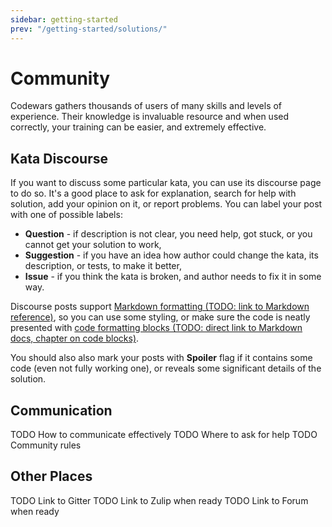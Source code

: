 ```yaml
---
sidebar: getting-started
prev: "/getting-started/solutions/"
---
```


# Community

Codewars gathers thousands of users of many skills and levels of experience. Their knowledge is invaluable resource and when used correctly, your training can be easier, and extremely effective.

## Kata Discourse

If you want to discuss some particular kata, you can use its discourse page to do so. It's a good place to ask for explanation, search for help with solution, add your opinion on it, or report problems. You can label your post with one of possible labels:

- **Question** - if description is not clear, you need help, got stuck, or you cannot get your solution to work,
- **Suggestion** - if you have an idea how author could change the kata, its description, or tests, to make it better,
- **Issue** - if you think the kata is broken, and author needs to fix it in some way.

Discourse posts support [Markdown formatting (TODO: link to Markdown reference)](), so you can use some styling, or make sure the code is neatly presented with [code formatting blocks (TODO: direct link to Markdown docs, chapter on code blocks)]().

You should also also mark your posts with **Spoiler** flag if it contains some code (even not fully working one), or reveals some significant details of the solution.

## Communication

TODO How to communicate effectively
TODO Where to ask for help
TODO Community rules

## Other Places

TODO Link to Gitter
TODO Link to Zulip when ready
TODO Link to Forum when ready
